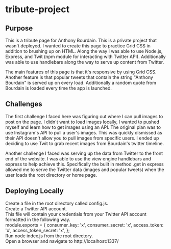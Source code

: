 # tribute-project
Purpose  
---

This is a tribute page for Anthony Bourdain. This is a private project that wasn't deployed. I wanted to create this page to practice Grid CSS in addition to brushing up on HTML. Along the way I was able to use Node.js, Express, and Twit (npm module for interacting with Twitter API). Additionally was able to use handlebars along the way to serve up content from Twitter.  

The main features of this page is that it's responsive by using Grid CSS.
Another feature is that popular tweets that contain the string "Anthony Bourdain" is served up on every load.
Additionally a random quote from Bourdain is loaded every time the app is launched.  


Challenges  
---
The first challenge I faced here was figuring out where I can pull images to post on the page. I didn't want to load images locally, I wanted to pushed myself and learn how to get images using an API. The original plan was to use Instagram's API to pull a user's images. This was quickly dismissed as their API doesn't allow you to pull images from specific users. I ended up deciding to use Twit to grab recent images from Bourdain's twitter timeline.  

Another challenge I faced was serving up the data from Twitter to the front end of the website. I was able to use the view engine handlebars and express to help achieve this. Specifically the built in method .get in express allowed me to serve the Twitter data (images and popular tweets) when the user loads the root directory or home page.  

Deploying Locally  
---
Create a file in the root directory called config.js.  
Create a Twitter API account.  
This file will contain your credentials from your Twitter API account formatted in the following way.  
module.exports = {
  consumer_key:         'x',
  consumer_secret:      'x',
  access_token:         'x',
  access_token_secret:  'x',
};  
Run node index.js from the root directory.  
Open a browser and navigate to http://localhost:1337/  
